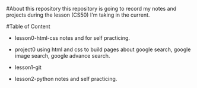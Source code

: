 #About this repository
this repository is going to record my notes and projects during the lesson (CS50) I'm taking in the current.


#Table of Content
- lesson0-html-css
  notes and for self practicing.

- project0
  using html and css to build pages about google search, google image search, google advance search.

- lesson1-git

- lesson2-python
  notes and self practicing.
